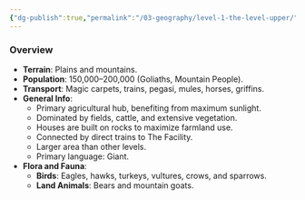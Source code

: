 ```yaml
---
{"dg-publish":true,"permalink":"/03-geography/level-1-the-level-upper/"}
---
```


### Overview
- **Terrain**: Plains and mountains.
- **Population**: 150,000–200,000 (Goliaths, Mountain People).
- **Transport**: Magic carpets, trains, pegasi, mules, horses, griffins.
- **General Info**:
    - Primary agricultural hub, benefiting from maximum sunlight.
    - Dominated by fields, cattle, and extensive vegetation.
    - Houses are built on rocks to maximize farmland use.
    - Connected by direct trains to The Facility.
    - Larger area than other levels.
    - Primary language: Giant.
- **Flora and Fauna**:
    - **Birds**: Eagles, hawks, turkeys, vultures, crows, and sparrows.
    - **Land Animals**: Bears and mountain goats.